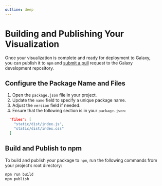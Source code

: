 ```yaml
---
outline: deep
---
```


# Building and Publishing Your Visualization

Once your visualization is complete and ready for deployment to Galaxy, you can publish it to `npm` and [submit a pull](deploy-request) request to the Galaxy development repository.

## Configure the Package Name and Files

1. Open the `package.json` file in your project.
2. Update the `name` field to specify a unique package name.
3. Adjust the `version` field if needed.
4. Ensure that the following section is in your `package.json`:

```json
  "files": [
    "static/dist/index.js",
    "static/dist/index.css"
  ]
```

## Build and Publish to npm

To build and publish your package to `npm`, run the following commands from your project’s root directory:

```bash
npm run build
npm publish
```